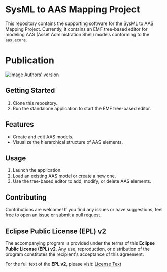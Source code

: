 # SysML to AAS Mapping Project

This repository contains the supporting software for the SysML to AAS Mapping Project.
Currently, it contains an EMF tree-based editor for modeling AAS (Asset Administration Shell) models conforming to the `aas.ecore`.


# Publication

![image](https://github.com/jku-win-se/sysmlv2-aas-mapping/assets/925612/bcc15560-04e9-4dd3-b3d0-36a2643dad36)
[Authors' version](https://epub.jku.at/obvulioa/content/pageview/9826739)

## Getting Started

1. Clone this repository.
2. Run the standalone application to start the EMF tree-based editor.

## Features

- Create and edit AAS models.
- Visualize the hierarchical structure of AAS elements.

## Usage

1. Launch the application.
2. Load an existing AAS model or create a new one.
3. Use the tree-based editor to add, modify, or delete AAS elements.

## Contributing

Contributions are welcome! If you find any issues or have suggestions, feel free to open an issue or submit a pull request.


## Eclipse Public License (EPL) v2

The accompanying program is provided under the terms of this **Eclipse Public License (EPL) v2**. Any use, reproduction, or distribution of the program constitutes the recipient's acceptance of this agreement.

For the full text of the **EPL v2**, please visit: [License Text](https://www.eclipse.org/legal/epl-2.0/)
